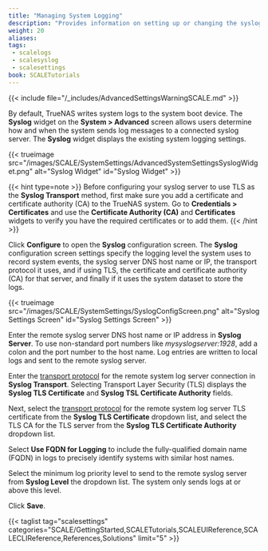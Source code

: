 ```yaml
---
title: "Managing System Logging"
description: "Provides information on setting up or changing the syslog server, the level of logging and the information included in the logs, and using TLS as the transport protocol."
weight: 20
aliases:
tags:
 - scalelogs
 - scalesyslog
 - scalesettings
book: SCALETutorials
---
```


{{< include file="/_includes/AdvancedSettingsWarningSCALE.md" >}}

By default, TrueNAS writes system logs to the system boot device.
The **Syslog** widget on the **System > Advanced** screen allows users determine how and when the system sends log messages to a connected syslog server.
The **Syslog** widget displays the existing system logging settings.

{{< trueimage src="/images/SCALE/SystemSettings/AdvancedSystemSettingsSyslogWidget.png" alt="Syslog Widget" id="Syslog Widget" >}}

{{< hint type=note >}}
Before configuring your syslog server to use TLS as the **Syslog Transport** method, first make sure you add a certificate and certificate authority (CA) to the TrueNAS system. Go to **Credentials > Certificates** and use the **Certificate Authority (CA)** and **Certificates** widgets to verify you have the required certificates or to add them.
{{< /hint >}}

Click **Configure** to open the **Syslog** configuration screen.
The **Syslog** configuration screen settings specify the logging level the system uses to record system events, the syslog server DNS host name or IP, the transport protocol it uses, and if using TLS, the certificate and certificate authority (CA) for that server, and finally if it uses the system dataset to store the logs.

{{< trueimage src="/images/SCALE/SystemSettings/SyslogConfigScreen.png" alt="Syslog Settings Screen" id="Syslog Settings Screen" >}}

Enter the remote syslog server DNS host name or IP address in **Syslog Server**. To use non-standard port numbers like *mysyslogserver:1928*, add a colon and the port number to the host name. Log entries are written to local logs and sent to the remote syslog server.

Enter the [transport protocol](https://tools.ietf.org/html/rfc8095) for the remote system log server connection in **Syslog Transport**. Selecting Transport Layer Security (TLS) displays the **Syslog TLS Certificate** and **Syslog TSL Certificate Authority** fields.

Next, select the [transport protocol](https://tools.ietf.org/html/rfc8095) for the remote system log server TLS certificate from the **Syslog TLS Certificate** dropdown list, and select the TLS CA for the TLS server from the **Syslog TLS Certificate Authority** dropdown list.

Select **Use FQDN for Logging** to include the fully-qualified domain name (FQDN) in logs to precisely identify systems with similar host names.

Select the minimum log priority level to send to the remote syslog server from **Syslog Level** the dropdown list.
The system only sends logs at or above this level.

Click **Save**.

{{< taglist tag="scalesettings" categories="SCALE/GettingStarted,SCALETutorials,SCALEUIReference,SCALECLIReference,References,Solutions" limit="5" >}}
